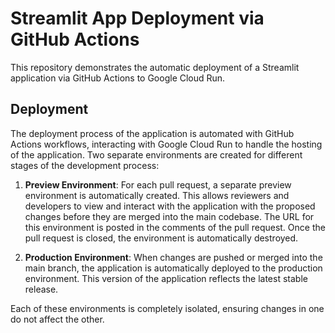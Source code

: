 # Streamlit App Deployment via GitHub Actions
 
This repository demonstrates the automatic deployment of a Streamlit application via GitHub Actions to Google Cloud Run.

## Deployment

The deployment process of the application is automated with GitHub Actions workflows, interacting with Google Cloud Run to handle the hosting of the application. Two separate environments are created for different stages of the development process:

1. **Preview Environment**: For each pull request, a separate preview environment is automatically created. This allows reviewers and developers to view and interact with the application with the proposed changes before they are merged into the main codebase. The URL for this environment is posted in the comments of the pull request. Once the pull request is closed, the environment is automatically destroyed.

2. **Production Environment**: When changes are pushed or merged into the main branch, the application is automatically deployed to the production environment. This version of the application reflects the latest stable release.

Each of these environments is completely isolated, ensuring changes in one do not affect the other.
